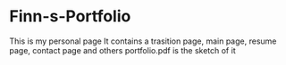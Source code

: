 # Finn-s-Portfolio
This is my personal page
It contains a trasition page, main page, resume page, contact page and others
portfolio.pdf is the sketch of it
